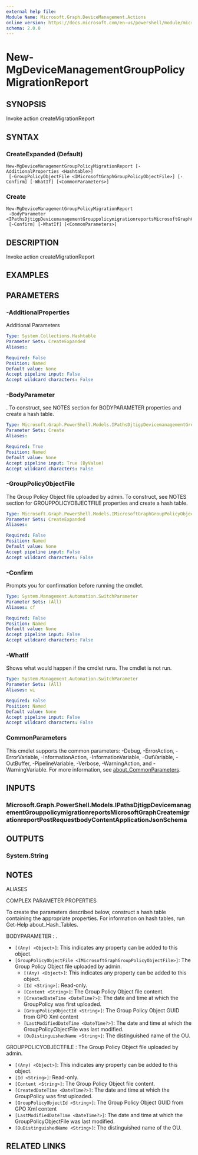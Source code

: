 ```yaml
---
external help file:
Module Name: Microsoft.Graph.DeviceManagement.Actions
online version: https://docs.microsoft.com/en-us/powershell/module/microsoft.graph.devicemanagement.actions/new-mgdevicemanagementgrouppolicymigrationreport
schema: 2.0.0
---
```


# New-MgDeviceManagementGroupPolicyMigrationReport

## SYNOPSIS
Invoke action createMigrationReport

## SYNTAX

### CreateExpanded (Default)
```
New-MgDeviceManagementGroupPolicyMigrationReport [-AdditionalProperties <Hashtable>]
 [-GroupPolicyObjectFile <IMicrosoftGraphGroupPolicyObjectFile>] [-Confirm] [-WhatIf] [<CommonParameters>]
```

### Create
```
New-MgDeviceManagementGroupPolicyMigrationReport
 -BodyParameter <IPathsDjtigpDevicemanagementGrouppolicymigrationreportsMicrosoftGraphCreatemigrationreportPostRequestbodyContentApplicationJsonSchema>
 [-Confirm] [-WhatIf] [<CommonParameters>]
```

## DESCRIPTION
Invoke action createMigrationReport

## EXAMPLES

## PARAMETERS

### -AdditionalProperties
Additional Parameters

```yaml
Type: System.Collections.Hashtable
Parameter Sets: CreateExpanded
Aliases:

Required: False
Position: Named
Default value: None
Accept pipeline input: False
Accept wildcard characters: False
```

### -BodyParameter
.
To construct, see NOTES section for BODYPARAMETER properties and create a hash table.

```yaml
Type: Microsoft.Graph.PowerShell.Models.IPathsDjtigpDevicemanagementGrouppolicymigrationreportsMicrosoftGraphCreatemigrationreportPostRequestbodyContentApplicationJsonSchema
Parameter Sets: Create
Aliases:

Required: True
Position: Named
Default value: None
Accept pipeline input: True (ByValue)
Accept wildcard characters: False
```

### -GroupPolicyObjectFile
The Group Policy Object file uploaded by admin.
To construct, see NOTES section for GROUPPOLICYOBJECTFILE properties and create a hash table.

```yaml
Type: Microsoft.Graph.PowerShell.Models.IMicrosoftGraphGroupPolicyObjectFile
Parameter Sets: CreateExpanded
Aliases:

Required: False
Position: Named
Default value: None
Accept pipeline input: False
Accept wildcard characters: False
```

### -Confirm
Prompts you for confirmation before running the cmdlet.

```yaml
Type: System.Management.Automation.SwitchParameter
Parameter Sets: (All)
Aliases: cf

Required: False
Position: Named
Default value: None
Accept pipeline input: False
Accept wildcard characters: False
```

### -WhatIf
Shows what would happen if the cmdlet runs.
The cmdlet is not run.

```yaml
Type: System.Management.Automation.SwitchParameter
Parameter Sets: (All)
Aliases: wi

Required: False
Position: Named
Default value: None
Accept pipeline input: False
Accept wildcard characters: False
```

### CommonParameters
This cmdlet supports the common parameters: -Debug, -ErrorAction, -ErrorVariable, -InformationAction, -InformationVariable, -OutVariable, -OutBuffer, -PipelineVariable, -Verbose, -WarningAction, and -WarningVariable. For more information, see [about_CommonParameters](http://go.microsoft.com/fwlink/?LinkID=113216).

## INPUTS

### Microsoft.Graph.PowerShell.Models.IPathsDjtigpDevicemanagementGrouppolicymigrationreportsMicrosoftGraphCreatemigrationreportPostRequestbodyContentApplicationJsonSchema

## OUTPUTS

### System.String

## NOTES

ALIASES

COMPLEX PARAMETER PROPERTIES

To create the parameters described below, construct a hash table containing the appropriate properties. For information on hash tables, run Get-Help about_Hash_Tables.


BODYPARAMETER <IPathsDjtigpDevicemanagementGrouppolicymigrationreportsMicrosoftGraphCreatemigrationreportPostRequestbodyContentApplicationJsonSchema>: .
  - `[(Any) <Object>]`: This indicates any property can be added to this object.
  - `[GroupPolicyObjectFile <IMicrosoftGraphGroupPolicyObjectFile>]`: The Group Policy Object file uploaded by admin.
    - `[(Any) <Object>]`: This indicates any property can be added to this object.
    - `[Id <String>]`: Read-only.
    - `[Content <String>]`: The Group Policy Object file content.
    - `[CreatedDateTime <DateTime?>]`: The date and time at which the GroupPolicy was first uploaded.
    - `[GroupPolicyObjectId <String>]`: The Group Policy Object GUID from GPO Xml content
    - `[LastModifiedDateTime <DateTime?>]`: The date and time at which the GroupPolicyObjectFile was last modified.
    - `[OuDistinguishedName <String>]`: The distinguished name of the OU.

GROUPPOLICYOBJECTFILE <IMicrosoftGraphGroupPolicyObjectFile>: The Group Policy Object file uploaded by admin.
  - `[(Any) <Object>]`: This indicates any property can be added to this object.
  - `[Id <String>]`: Read-only.
  - `[Content <String>]`: The Group Policy Object file content.
  - `[CreatedDateTime <DateTime?>]`: The date and time at which the GroupPolicy was first uploaded.
  - `[GroupPolicyObjectId <String>]`: The Group Policy Object GUID from GPO Xml content
  - `[LastModifiedDateTime <DateTime?>]`: The date and time at which the GroupPolicyObjectFile was last modified.
  - `[OuDistinguishedName <String>]`: The distinguished name of the OU.

## RELATED LINKS

